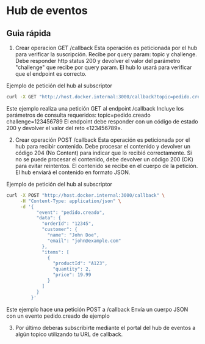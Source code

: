 # Hub de eventos

## Guia rápida

1. Crear operacion GET /callback
Esta operación es peticionada por el hub para verificar la suscripción.
Recibe por query param: topic y challenge.
Debe responder http status 200 y devolver el valor del parámetro "challenge" que recibe por query param.
El hub lo usará para verificar que el endpoint es correcto.

Ejemplo de petición del hub al subscriptor
```bash
curl -X GET "http://host.docker.internal:3000/callback?topic=pedido.creado&challenge=123456789"
```
Este ejemplo realiza una petición GET al endpoint /callback
Incluye los parámetros de consulta requeridos:
topic=pedido.creado
challenge=123456789
El endpoint debe responder con un código de estado 200 y devolver el valor del reto «123456789».

2. Crear operación POST /callback
Esta operación es peticionada por el hub para recibir contenido.
Debe procesar el contenido y devolver un código 204 (No Content) para indicar que lo recibió correctamente.
Si no se puede procesar el contenido, debe devolver un código 200 (OK) para evitar reintentos.
El contenido se recibe en el cuerpo de la petición.
El hub enviará el contenido en formato JSON.

Ejemplo de petición del hub al subscriptor
```bash
curl -X POST "http://host.docker.internal:3000/callback" \
     -H "Content-Type: application/json" \
     -d '{
           "event": "pedido.creado",
           "data": {
             "orderId": "12345",
             "customer": {
               "name": "John Doe",
               "email": "john@example.com"
             },
             "items": [
               {
                 "productId": "A123",
                 "quantity": 2,
                 "price": 19.99
               }
             ]
           }
         }'
```
Este ejemplo hace una petición POST a /callback
Envía un cuerpo JSON con un evento pedido.creado de ejemplo

3. Por último deberas subscribirte mediante el portal del hub de eventos a algún topico utilizando tu URL de callback.
